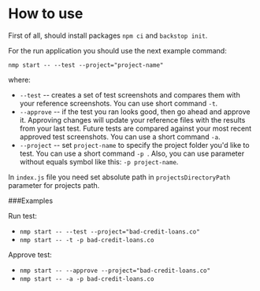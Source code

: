 # How to use

First of all, should install packages `npm ci` and `backstop init`.

For the run application you should use the next example command:

`nmp start -- --test --project="project-name"`

where:

* `--test` -- creates a set of test screenshots and compares them with your reference screenshots. You can use short command `-t`.
* `--approve` -- if the test you ran looks good, then go ahead and approve it. Approving changes will update your
 reference files with the results from your last test. Future tests are compared against your most recent approved
  test screenshots. You can use a short command `-a`.
* `--project` -- set `project-name` to specify the project folder you'd like to test. You can use a short command `-p
`. Also, you can use parameter without equals symbol like this: `-p project-name`.

In `index.js` file you need set absolute path in `projectsDirectoryPath` parameter for projects path.

###Examples

Run test:
* `nmp start -- --test --project="bad-credit-loans.co"`
* `nmp start -- -t -p bad-credit-loans.co`

Approve test:
* `nmp start -- --approve --project="bad-credit-loans.co"`
* `nmp start -- -a -p bad-credit-loans.co`